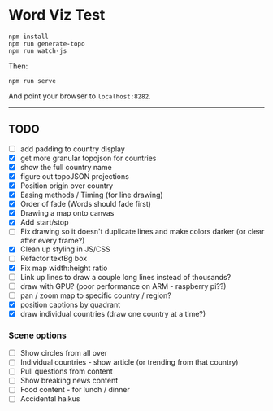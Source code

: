 Word Viz Test
=============

```
npm install
npm run generate-topo
npm run watch-js
```

Then:

```
npm run serve
```

And point your browser to `localhost:8282`.

----------------------------

## TODO

 - [ ] add padding to country display
 - [X] get more granular topojson for countries
 - [X] show the full country name
 - [X] figure out topoJSON projections
 - [X] Position origin over country
 - [X] Easing methods / Timing (for line drawing)
 - [X] Order of fade (Words should fade first)
 - [X] Drawing a map onto canvas
 - [X] Add start/stop
 - [ ] Fix drawing so it doesn't duplicate lines and make colors darker (or clear after every frame?)
 - [X] Clean up styling in JS/CSS
 - [ ] Refactor textBg box
 - [X] Fix map width:height ratio
 - [ ] Link up lines to draw a couple long lines instead of thousands?
 - [ ] draw with GPU? (poor performance on ARM - raspberry pi??)
 - [ ] pan / zoom map to specific country / region?
 - [X] position captions by quadrant
 - [X] draw individual countries (draw one country at a time?)

### Scene options

 - [ ] Show circles from all over
 - [ ] Individual countries - show article (or trending from that country)
 - [ ] Pull questions from content
 - [ ] Show breaking news content
 - [ ] Food content - for lunch / dinner
 - [ ] Accidental haikus
